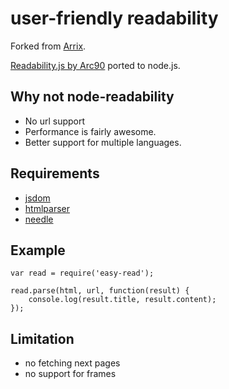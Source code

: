 # user-friendly readability
Forked from [Arrix](https://github.com/arrix/node-readability).

[Readability.js by Arc90](http://lab.arc90.com/experiments/readability/) ported to node.js.


## Why not node-readability
- No url support
- Performance is fairly awesome.
- Better support for multiple languages.

## Requirements
* [jsdom](https://github.com/tmpvar/jsdom)
* [htmlparser](https://github.com/tautologistics/node-htmlparser)
* [needle](https://github.com/tomas/needle)

## Example

    var read = require('easy-read');
    
    read.parse(html, url, function(result) {
        console.log(result.title, result.content);
    });

## Limitation
* no fetching next pages
* no support for frames
